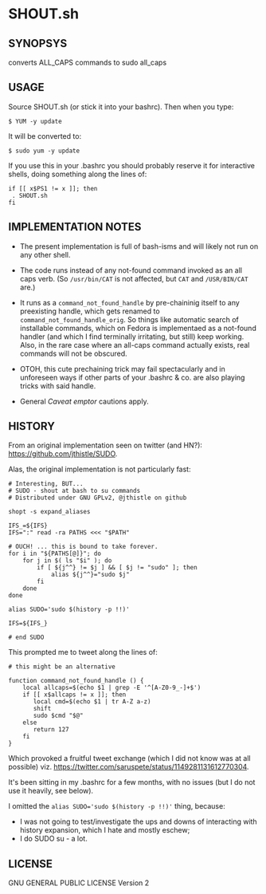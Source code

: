 # SHOUT.sh

## SYNOPSYS

converts ALL_CAPS commands to sudo all_caps

## USAGE

Source SHOUT.sh  (or stick it into your bashrc). Then when you type:

    $ YUM -y update
	
It will be converted to:

    $ sudo yum -y update

If you use this in your .bashrc you should probably reserve it for interactive shells, doing something along the lines of:

    if [[ x$PS1 != x ]]; then
	 . SHOUT.sh
    fi
 
## IMPLEMENTATION NOTES

  * The present implementation is full of bash-isms and will likely not run on any other shell.
  
  * The code runs instead of any not-found command invoked as an all caps verb. (So `/usr/bin/CAT` is not affected,  but `CAT` and `/USR/BIN/CAT` are.)

  * It runs as a `command_not_found_handle` by  pre-chaininig itself to any preexisting handle, which gets renamed to `command_not_found_handle_orig`. So things like automatic search of installable commands, which on Fedora is implementaed as a not-found handler (and which I find terminally irritating, but still) keep working. Also, in the rare case where an all-caps command actually exists, real commands will not be obscured.
  
  * OTOH, this cute prechaining trick may fail spectacularly and in unforeseen ways if other parts of your .bashrc & co. are also playing tricks with said handle. 
  
  * General *Caveat emptor* cautions apply.

## HISTORY

From an original implementation seen on twitter (and HN?): https://github.com/jthistle/SUDO.

Alas, the original implementation is not particularly fast:

    # Interesting, BUT...
    # SUDO - shout at bash to su commands
    # Distributed under GNU GPLv2, @jthistle on github
    
    shopt -s expand_aliases
    
    IFS_=${IFS}
    IFS=":" read -ra PATHS <<< "$PATH"
    
    # OUCH! ... this is bound to take forever.
    for i in "${PATHS[@]}"; do
    	for j in $( ls "$i" ); do
    		if [ ${j^^} != $j ] && [ $j != "sudo" ]; then
    			alias ${j^^}="sudo $j"
    		fi		
    	done
    done
    
    alias SUDO='sudo $(history -p !!)'
    
    IFS=${IFS_}
    
    # end SUDO

This prompted me to tweet along the lines of:

    # this might be an alternative
    
    function command_not_found_handle () {
        local allcaps=$(echo $1 | grep -E '^[A-Z0-9_-]+$')
        if [[ x$allcaps != x ]]; then
    	   local cmd=$(echo $1 | tr A-Z a-z)
    	   shift
    	   sudo $cmd "$@"
        else
    	   return 127
        fi
    }


Which provoked a fruitful tweet exchange (which I did not know was at all possible) viz. https://twitter.com/saruspete/status/1149281131612770304.

It's been sitting in my .bashrc for a few months, with no issues (but I do not use it heavily, see below).

I omitted the `alias SUDO='sudo $(history -p !!)'` thing, because:

  * I was not going to  test/investigate the ups and downs of interacting with history expansion, which I hate and mostly eschew;
  * I do SUDO su - a lot.


## LICENSE

GNU GENERAL PUBLIC LICENSE Version 2
